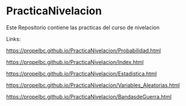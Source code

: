 # PracticaNivelacion
Este Repositorio contiene las practicas del curso de nivelacion

Links:

https://propelbc.github.io/PracticaNivelacion/Probabilidad.html

https://propelbc.github.io/PracticaNivelacion/Index.html

https://propelbc.github.io/PracticaNivelacion/Estadistica.html

https://propelbc.github.io/PracticaNivelacion/Variables_Aleatorias.html

https://propelbc.github.io/PracticaNivelacion/BandasdeGuerra.html
